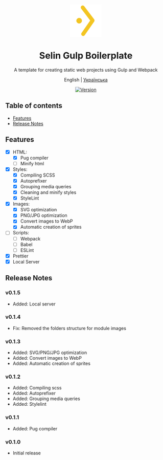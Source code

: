 <div align="center"><img src="./logo.svg" alt="SelinCodes logo" width="100" />

# Selin Gulp Boilerplate

A template for creating static web projects using Gulp and Webpack

English | [Українська](/readme-ua.md)

[![Version](https://img.shields.io/badge/Version-0.1.5-blue.svg)](https://github.com/selincodes/)

</div>

## Table of contents

- [Features](#features)
- [Release Notes](#release-notes)

## Features

- [x] HTML:
  - [x] Pug compiler
  - [ ] Minify html
- [x] Styles:
  - [x] Compiling SCSS
  - [x] Autoprefixer
  - [x] Grouping media queries
  - [x] Cleaning and minify styles
  - [x] StyleLint
- [x] Images:
  - [x] SVG optimization
  - [x] PNG/JPG optimization
  - [x] Convert images to WebP
  - [x] Automatic creation of sprites
- [ ] Scripts:
  - [ ] Webpack
  - [ ] Babel
  - [ ] ESLint
- [x] Prettier
- [x] Local Server

## Release Notes

### v0.1.5

- Added: Local server

### v0.1.4

- Fix: Removed the folders structure for module images

### v0.1.3

- Added: SVG/PNG/JPG optimization
- Added: Convert images to WebP
- Added: Automatic creation of sprites

### v0.1.2

- Added: Compiling scss
- Added: Autoprefixer
- Added: Grouping media queries
- Added: Stylelint

### v0.1.1

- Added: Pug compiler

### v0.1.0

- Initial release

